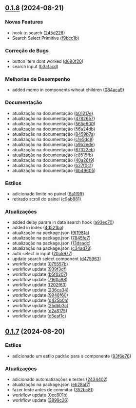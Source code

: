 ## [0.1.8](https://github.com/KingTimer12/simple-search-dropdown/compare/v0.1.7...v0.1.8) (2024-08-21)


### Novas Features

* hook to search ([245d228](https://github.com/KingTimer12/simple-search-dropdown/commit/245d228a025847908babd95873af8b8bf329feb9))
* Search Select Primitive ([f9bcc1b](https://github.com/KingTimer12/simple-search-dropdown/commit/f9bcc1b7902c18ca09cc4c7fa3462b1abd973fcb))


### Correção de Bugs

* button item dont worked ([d680f20](https://github.com/KingTimer12/simple-search-dropdown/commit/d680f203bdb9eff949348c403e91b6ce63917221))
* search input ([b3a1acd](https://github.com/KingTimer12/simple-search-dropdown/commit/b3a1acd04a0070962823b59359030febc8d48c1c))


### Melhorias de Desempenho

* added memo in components wihout children ([084aca9](https://github.com/KingTimer12/simple-search-dropdown/commit/084aca9b63acde3a91b12060cbb712ae02e4b2f6))


### Documentação

* atualização na documentação ([b01217e](https://github.com/KingTimer12/simple-search-dropdown/commit/b01217e2d777673e3a34a501942d0e940660ec22))
* atualização na documentação ([4782657](https://github.com/KingTimer12/simple-search-dropdown/commit/478265783ffe5cebd5d23f2d12ecd39aec76b6db))
* atualização na documentação ([565e600](https://github.com/KingTimer12/simple-search-dropdown/commit/565e600308ca0c5f012a5fae8670cedd753b2dd9))
* atualização na documentação ([56a24db](https://github.com/KingTimer12/simple-search-dropdown/commit/56a24db1a06d7c0138c6648111dbb5472c0059ef))
* atualização na documentação ([8459b7a](https://github.com/KingTimer12/simple-search-dropdown/commit/8459b7a600e312f6603f931d9f50d8ea8b49e936))
* atualização na documentação ([c1e5dc8](https://github.com/KingTimer12/simple-search-dropdown/commit/c1e5dc8dee30a4c9fa4acdc958f1644fe64781bd))
* atualização na documentação ([a9b2ede](https://github.com/KingTimer12/simple-search-dropdown/commit/a9b2ede5caf0cce264865a99b62064aca8186b2f))
* atualização na documentação ([67322eb](https://github.com/KingTimer12/simple-search-dropdown/commit/67322eb58326ae03974ecd293d0192b50ba3a8da))
* atualização na documentação ([c8515fb](https://github.com/KingTimer12/simple-search-dropdown/commit/c8515fba5620dd501d06487260a5f8f334512940))
* atualização na documentação ([40a26f9](https://github.com/KingTimer12/simple-search-dropdown/commit/40a26f9df19e10b96bed2c695e7643d2cf502cf6))
* atualização na documentação ([b27f0c1](https://github.com/KingTimer12/simple-search-dropdown/commit/b27f0c144668adeeae032fff2f80dc8ee622d1a0))
* atualização na documentação ([6b49605](https://github.com/KingTimer12/simple-search-dropdown/commit/6b4960564e9ab3fb6ea2e6e712d813e5cce0e415))


### Estilos

* adicionado limite no painel ([6a1f9ff](https://github.com/KingTimer12/simple-search-dropdown/commit/6a1f9ff8aea76a67de769febc3be0ee0ae083353))
* retirado scroll do painel ([c9ab881](https://github.com/KingTimer12/simple-search-dropdown/commit/c9ab88162f07d354d627f0111859753715247e36))


### Atualizações

* added delay param in data search hook ([a93ec70](https://github.com/KingTimer12/simple-search-dropdown/commit/a93ec705428d7aca1ee388d5193972a01b7676e0))
* added in index ([4d521ba](https://github.com/KingTimer12/simple-search-dropdown/commit/4d521ba11f21c34d279e292cc299d6cfb8c1ff3a))
* atualização na package.json ([9f1981a](https://github.com/KingTimer12/simple-search-dropdown/commit/9f1981a4f10313cf81a36f04772e9b5ccfd365dc))
* atualização na package.json ([7845fe7](https://github.com/KingTimer12/simple-search-dropdown/commit/7845fe7b66bdeaf726fe423e20b5c942fac37741))
* atualização na package.json ([13daadc](https://github.com/KingTimer12/simple-search-dropdown/commit/13daadc2a111888acd504d65f2afabf4b876a4d3))
* atualização na package.json ([c34ad78](https://github.com/KingTimer12/simple-search-dropdown/commit/c34ad782cf772dd955a5afdbe3ab86f7578c71be))
* auto select in input ([20a5977](https://github.com/KingTimer12/simple-search-dropdown/commit/20a5977e5fe1c151ab6fba3296b502db59237a0f))
* update search select component ([d475963](https://github.com/KingTimer12/simple-search-dropdown/commit/d4759639bbce7b750ed6c39885e2fa241226d1af))
* workflow update ([075557b](https://github.com/KingTimer12/simple-search-dropdown/commit/075557bd0a9cc2eb73204adb88bd4fd14707e981))
* workflow update ([939f3df](https://github.com/KingTimer12/simple-search-dropdown/commit/939f3dfd038cf5a3662078c7eb0297f29f92cadb))
* workflow update ([b5f0207](https://github.com/KingTimer12/simple-search-dropdown/commit/b5f020796615abbab650466d0149133c56a28526))
* workflow update ([7160a98](https://github.com/KingTimer12/simple-search-dropdown/commit/7160a984e3d856c43ded43aba7e5e76efde05ee3))
* workflow update ([f202f63](https://github.com/KingTimer12/simple-search-dropdown/commit/f202f63a856ac4bdf2c3b21ecf8417419d68dce3))
* workflow update ([236ca34](https://github.com/KingTimer12/simple-search-dropdown/commit/236ca34b77e45e14294e43d14ce222104a7f1280))
* workflow update ([9948f60](https://github.com/KingTimer12/simple-search-dropdown/commit/9948f60d72e4292cca5e60d14495959ef893d095))
* workflow update ([d425b0a](https://github.com/KingTimer12/simple-search-dropdown/commit/d425b0a3010158572d5ddd268e257df58c85f1d9))
* workflow update ([25dbb3c](https://github.com/KingTimer12/simple-search-dropdown/commit/25dbb3c503da7a937932a83981105e6580ed6071))
* workflow update ([d2a8175](https://github.com/KingTimer12/simple-search-dropdown/commit/d2a8175e269a39ac1314c881ec6c3a4de96b982d))
* workflow update ([d5eaf1c](https://github.com/KingTimer12/simple-search-dropdown/commit/d5eaf1c7062c36a55ac6077bae36f364d32c3a11))

## [0.1.7](https://github.com/KingTimer12/simple-search-dropdown/compare/24344028c4d074e37372e965c0c3f1b642bd2302...v0.1.7) (2024-08-20)


### Estilos

* adicionado um estilo padrão para o componente ([93f6e76](https://github.com/KingTimer12/simple-search-dropdown/commit/93f6e76e13068d75770dae8ab3c3cf47c4ad9946))


### Atualizações

* adicionado automatizações e testes ([2434402](https://github.com/KingTimer12/simple-search-dropdown/commit/24344028c4d074e37372e965c0c3f1b642bd2302))
* atualização na package.json ([eb28af7](https://github.com/KingTimer12/simple-search-dropdown/commit/eb28af768485dbaa51aeba8eeca489aaee78fe19))
* fazer teste antes de commitar ([352bc8f](https://github.com/KingTimer12/simple-search-dropdown/commit/352bc8fd7ac2e54c343e726952165c47daaae374))
* workflow update ([0ec801b](https://github.com/KingTimer12/simple-search-dropdown/commit/0ec801be636756941b522571625034e355d82599))
* workflow update ([3899c26](https://github.com/KingTimer12/simple-search-dropdown/commit/3899c26dfeb3aef2eb13d634e57f63214fb6b8b5))


